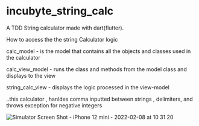 # incubyte_string_calc

 A TDD String calculator made with dart(flutter).

 How to access the the string Calculator logic

calc_model - is the model that contains all the objects and classes used in the calculator

calc_view_model - runs the class and methods from the model class and displays to the view

string_calc_view - displays the logic processed in the view-model


..this calculator , hanldes comma inputted between strings , delimiters, and throws exception for negative integers


![Simulator Screen Shot - iPhone 12 mini - 2022-02-08 at 10 31 20](https://user-images.githubusercontent.com/56641192/153036744-5de50dcd-9e77-4812-860a-450bc75a247c.png)



